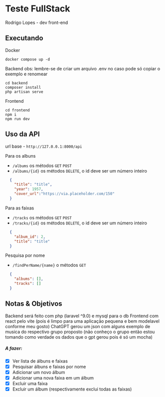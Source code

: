 # Teste FullStack

Rodrigo Lopes - dev front-end

## Executando
  Docker 
  ```
  docker compose up -d
  ```
  Backend
  obs: lembre-se de criar um arquivo .env no caso pode só copiar o exemplo e renomear
  ```
  cd backend
  composer install
  php artisan serve
  ```
  Frontend
  ```
  cd frontend
  npm i
  npm run dev
  ```
## Uso da API
  url base - `http://127.0.0.1:8000/api`

  Para os albuns 
  - `/albums` os métodos `GET` `POST`
  - `/albums/{id}` os métodos `DELETE`, o id deve ser um número inteiro
  ```json
    {
      "title": "title",
      "year": 1957,
      "cover_url":"https://via.placeholder.com/150"
    }
  ```

  Para as faixas 
  - `/tracks` os métodos `GET` `POST`
  - `/tracks/{id}` os métodos `DELETE`, o id deve ser um número inteiro
  ```json
    {
      "album_id": 2,
      "title": "title"
    }
  ```

  Pesquisa por nome
  - `/findPerName/{name}` o métodos `GET`
  ```json
    {
      "albums": [],
      "tracks": []
    }
  ```

## Notas & Objetivos
  Backend será feito com php (laravel ^9.0) e mysql para o db
  Frontend com react pelo vite (pois é limpo para uma aplicação pequena e bem modelavel conforme meu gosto)
  ChatGPT gerou um json com alguns exemplo de musica do respectivo grupo proposto (não conheço o grupo então estou tomando como verdade os dados que o gpt gerou pois é só um mocha)

  ##### A fazer:
  - [x] Ver lista de álbuns e faixas
  - [x] Pesquisar álbuns e faixas por nome
  - [x] Adicionar um novo álbum
  - [x] Adicionar uma nova faixa em um álbum
  - [x] Excluir uma faixa
  - [x] Excluir um álbum (respectivamente exclui todas as faixas)
